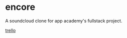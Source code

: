 # encore
A soundcloud clone for app academy's fullstack project.

[trello](https://trello.com/b/w5o51KVc/encore)
